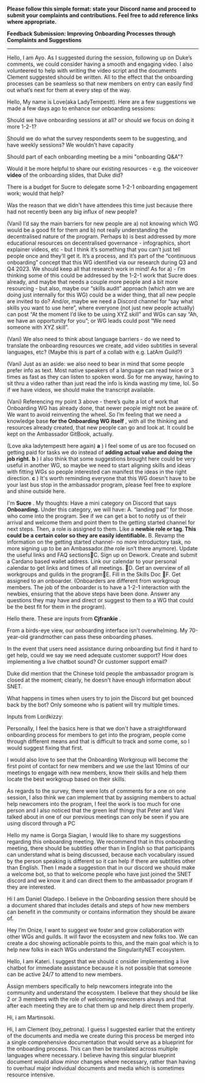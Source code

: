 **Please follow this simple format: state your Discord name and proceed to submit your complaints and contributions. Feel free to add reference links where appropriate.**

**Feedback Submission: Improving Onboarding Processes through Complaints and Suggestions**



****



Hello, I am Ayo. As I suggested during the session, following up on Duke’s comments, we could consider having a smooth and engaging video. I also volunteered to help with writing the video script and the documents Clement suggested should be written. All to the effect that the onboarding processes can be seamless so that new members on entry can easily find out what’s next for them at every step of the way.



Hello, My name is Love(aka LadyTempestt). Here are a few suggestions we made a few days ago to enhance our onboarding sessions:

Should we have onboarding sessions at all? or should we focus on doing it more 1-2-1?

Should we do what the survey respondents seem to be suggesting, and have weekly sessions? We wouldn't have capacity

Should part of each onboarding meeting be a mini "onboarding Q&A"?

Would it be more helpful to share our existing resources - e.g. the voiceover **video** of the onboarding slides, that Duke did?

There is a budget for Sucre to delegate some 1-2-1 onboarding engagement work; would that help?

Was the reason that we didn't have attendees this time just because there had not recently been any big influx of new people?



(Vani) I’d say the main barriers for new people are a) not knowing which WG would be a good fit for them and b) not really understanding the decentralised nature of the program. Perhaps b) is best addressed by more educational resources on decentralised governance - infographics, short explainer videos, etc - but I think it’s something that you can’t just tell people once and they’ll get it. It’s a process, and it’s part of the “continuous onboarding” concept that this WG identified via our research during Q3 and Q4 2023. We should keep all that research work in mind! As for a) - I’m thinking some of this could be addressed by the 1-2-1 work that Sucre does already, and maybe that needs a couple more people and a bit more resourcing - but also, maybe our “skills audit” approach (which atm we are doing just internally for this WG) could be a wider thing, that all new people are invited to do? And/or, maybe we need a Discord channel for “say what skills you want to use here”, where everyone (not just new people actually) can post “At the moment I’d like to be using XYZ skill” and WGs can say “Ah, we have an opportunity for you”; or WG leads could post “We need someone with XYZ skill”.



(Vani) We also need to think about language barriers - do we need to translate the onboarding resources we create, add video subtitles in several languages, etc? (Maybe this is part of a collab with e.g. LatAm Guild?)



(Vani) Just as an aside: we also need to bear in mind that some people prefer info as text. Most native speakers of a language can read twice or 3 times as fast as they can listen to spoken word. So for me anyway, having to sit thru a video rather than just read the info is kinda wasting my time, lol. So if we have videos, we should make the transcript available.



(Vani) Referencing my point 3 above - there’s quite a lot of work that Onboarding WG has already done, that newer people might not be aware of. We want to avoid reinventing the wheel. So I’m feeling that we need a knowledge base **for the Onboarding WG itself** , with all the thinking and resources already created, that new people can go and look at. It could be kept on the Ambassador GitBook, actually.



(Love aka ladytempestt here again) **a** ) I feel some of us are too focused on getting paid for tasks we do instead of **adding actual value and doing the job right.**  **b** ) I also think that some suggestions brought here could be very useful in another WG, so maybe we need to start aligning skills and ideas with fitting WGs so people interested can manifest the ideas in the right direction. **c** ) It's worth reminding everyone that this WG doesn't have to be your last bus stop in the ambassador program, please feel free to explore and shine outside here.

I'm **Sucre** . My thoughts:  Have a mini category on Discord that says **Onboarding.** Under this category, we will have: A. “landing pad’’ for those who come into the program. See if we can get a bot to notify us of their arrival and welcome them  and point them to the getting started channel for next steps. Then, a role is assigned to them. Like a **newbie role or tag. This could be a certain color so they are easily identifiable.** B. Revamp the information on the getting started channel- no more introductory task, no more signing up to be an Ambassador.(the role isn’t there anymore). Update the useful links and FAQ sectionsC. Sign up on Dework. Create and submit a Cardano based wallet address. Link our calendar to your personal calendar to get links and times of all meetings. D. Get an overview of all workgroups and guilds in the programE. Fill in the Skills Doc F. Get assigned to an onboarder. (Onboarders are different from workgroup members. The job of the onboarder is to have a 1-2-1 interaction with the newbies, ensuring that the above steps have been done. Answer any questions they may have and direct or suggest  to them to a WG that could be the best fit for them in the program).





Hello there. These are inputs from **Cjfrankie** .

From a birds-eye view, our onboarding interface isn't overwhelming.  My 70-year-old grandmother can pass these onboarding phases.

In the event that users need assistance during onboarding but find it hard to get help, could we say we need adequate customer support? How does implementing a live chatbot sound? Or customer support email?

Duke did mention that the Chinese told people the ambassador program is closed at the moment; clearly, he doesn't have enough information about SNET.

What happens in times when users try to join the Discord but get bounced back by the bot? Only someone who is patient will try multiple times.



Inputs from Lordkizzy:

Personally, I feel the basics here is that we don't have a straightforward onboarding process for members to get into the program, people come through different means and that is difficult to track and some come, so I would suggest fixing that first.

I would also love to see that the Onboarding Workgroup will become the first point of contact for new members and we use the last 10mins of our meetings to engage with new members, know their skills and help them locate the best workgroup based on their skills.

As regards to the survey, there were lots of comments for a one on one session, I also think we can implement that by assigning members to actual help newcomers into the program, I feel the work is too much for one person and I also noticed that the green leaf thingy that Peter and Vani talked about in one of our previous meetings can only be seen if you are using discord through a PC

Hello my name is Gorga Siagian, I would like to share my suggestions regarding this onboarding meeting. We recommend that in this onboarding meeting, there should be subtitles other than in English so that participants can understand what is being discussed, because each vocabulary issued by the person speaking is different so it can help if there are subtitles other than English. Then I made a suggestion that in our discord we should make a welcome bot, so that to welcome people who have just joined the SNET discord and we know it and can direct them to the ambassador program if they are interested.

Hi I am Daniel Oladepo. I believe in the Onboarding session there should be a document shared that includes details and steps of how new members can benefit in the community or contains information they should be aware of.

Hey I’m Onize, I want to suggest we foster and grow collaboration with other WGs and guilds. It will favor the ecosystem and new folks too. We can create a doc showing actionable points to this, and the main goal which is to help new folks in each WGs understand the SingularityNET ecosystem.



Hello, I am Kateri. I suggest that we should c onsider implementing a live chatbot for immediate assistance because it is not possible that someone can be active 24/7 to attend to new members.

Assign members specifically to help newcomers integrate into the community and understand the ecosystem. I believe that  they should be like 2 or 3 members with the role of welcoming newcomers always and that after each meeting they are to chat them up and help direct them properly.

Hi, i am Martinsoki.

Hi, I am Clement (boy_petrona). I guess I suggested earlier that the entirety of the documents and media we create during this process be merged into a single comprehensive documentation that would serve as a blueprint for the onboarding process. This can then be translated across multiple languages where necessary. I believe having this singular blueprint document would allow minor changes where necessary, rather than having to overhaul major individual documents and media which is sometimes resource intensive.

